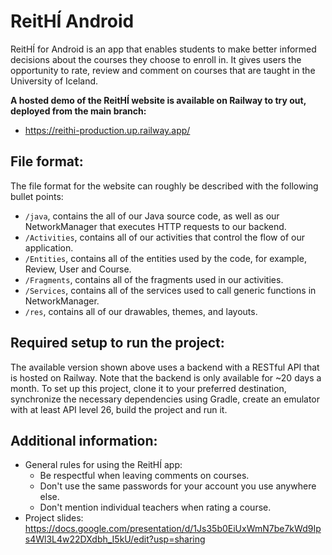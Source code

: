 # ReitHÍ Android

ReitHÍ for Android is an app that enables students to make better informed decisions about the courses they choose to enroll in. It gives users the opportunity to rate, review and comment on courses that are taught in the University of Iceland.

**A hosted demo of the ReitHÍ website is available on Railway to try out, deployed from the main branch:**

* https://reithi-production.up.railway.app/

## File format:
The file format for the website can roughly be described with the following bullet points:
* `/java`, contains the all of our Java source code, as well as our NetworkManager that executes HTTP requests to our backend.
* `/Activities`, contains all of our activities that control the flow of our application.  
* `/Entities`, contains all of the entities used by the code, for example, Review, User and Course.
* `/Fragments`, contains all of the fragments used in our activities.
* `/Services`, contains all of the services used to call generic functions in NetworkManager.
* `/res`, contains all of our drawables, themes, and layouts.

## Required setup to run the project:
The available version shown above uses a backend with a RESTful API that is hosted on Railway. Note that the backend is only available for ~20 days a month. To set up this project, clone it to your preferred destination, synchronize the necessary dependencies using Gradle, create an emulator with at least API level 26, build the project and run it.

## Additional information:
* General rules for using the ReitHÍ app:
    - Be respectful when leaving comments on courses.
    - Don't use the same passwords for your account you use anywhere else.
    - Don't mention individual teachers when rating a course.
* Project slides: https://docs.google.com/presentation/d/1Js35b0EiUxWmN7be7kWd9Ips4Wl3L4w22DXdbh_I5kU/edit?usp=sharing
